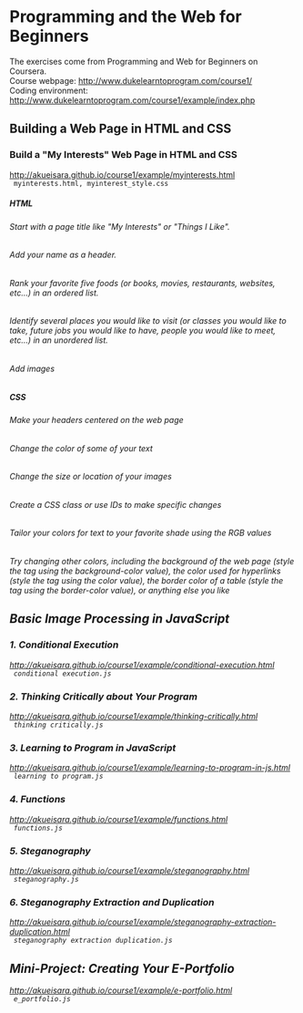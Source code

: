 # Programming and the Web for Beginners
The exercises come from Programming and Web for Beginners on Coursera. </br>
Course webpage: http://www.dukelearntoprogram.com/course1/ </br>
Coding environment: http://www.dukelearntoprogram.com/course1/example/index.php

## Building a Web Page in HTML and CSS
### Build a "My Interests" Web Page in HTML and CSS
http://akueisara.github.io/course1/example/myinterests.html </br>
<code> myinterests.html, myinterest_style.css </code>

##### HTML
###### Start with a page title like "My Interests" or "Things I Like".
###### Add your name as a header.
###### Rank your favorite five foods (or books, movies, restaurants, websites, etc...) in an ordered list.
###### Identify several places you would like to visit (or classes you would like to take, future jobs you would like to have, people you would like to meet, etc...) in an unordered list.
###### Add images

##### CSS
###### Make your headers centered on the web page
###### Change the color of some of your text
###### Change the size or location of your images
###### Create a CSS class or use IDs to make specific changes
###### Tailor your colors for text to your favorite shade using the RGB values
###### Try changing other colors, including the background of the web page (style the <body> tag using the background-color value), the color used for hyperlinks (style the <a> tag using the color value), the border color of a table (style the <table> tag using the border-color value), or anything else you like

## Basic Image Processing in JavaScript
### 1. Conditional Execution
http://akueisara.github.io/course1/example/conditional-execution.html </br>
<code> conditional execution.js </code>

### 2. Thinking Critically about Your Program
http://akueisara.github.io/course1/example/thinking-critically.html </br>
<code> thinking critically.js </code>

### 3. Learning to Program in JavaScript
http://akueisara.github.io/course1/example/learning-to-program-in-js.html </br>
<code> learning to program.js </code>

### 4. Functions
http://akueisara.github.io/course1/example/functions.html </br>
<code> functions.js </code>

### 5. Steganography
http://akueisara.github.io/course1/example/steganography.html </br>
<code> steganography.js </code>

### 6. Steganography Extraction and Duplication
http://akueisara.github.io/course1/example/steganography-extraction-duplication.html </br>
<code> steganography extraction duplication.js </code>

## Mini-Project: Creating Your E-Portfolio
http://akueisara.github.io/course1/example/e-portfolio.html </br>
<code> e_portfolio.js </code>
